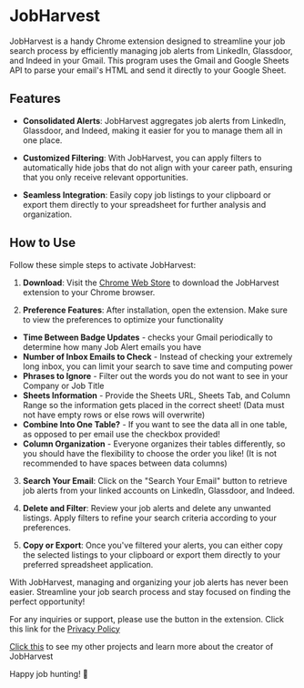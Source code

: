 # JobHarvest

JobHarvest is a handy Chrome extension designed to streamline your job search process by efficiently managing job alerts from LinkedIn, Glassdoor, and Indeed in your Gmail. This program uses the Gmail and Google Sheets API to parse your email's HTML and send it directly to your Google Sheet.

## Features

- **Consolidated Alerts**: JobHarvest aggregates job alerts from LinkedIn, Glassdoor, and Indeed, making it easier for you to manage them all in one place.
  
- **Customized Filtering**: With JobHarvest, you can apply filters to automatically hide jobs that do not align with your career path, ensuring that you only receive relevant opportunities.
  
- **Seamless Integration**: Easily copy job listings to your clipboard or export them directly to your spreadsheet for further analysis and organization.

## How to Use

Follow these simple steps to activate JobHarvest:

1. **Download**: Visit the [Chrome Web Store](https://chromewebstore.google.com/detail/jobharvest/hdakckfgkfmgphnldhhajbibmfhnfcig) to download the JobHarvest extension to your Chrome browser.
  
2. **Preference Features**: After installation, open the extension. Make sure to view the preferences to optimize your functionality
  - **Time Between Badge Updates** - checks your Gmail periodically to determine how many Job Alert emails you have
 - **Number of Inbox Emails to Check** - Instead of checking your extremely long inbox, you can limit your search to save time and computing power
 - **Phrases to Ignore** - Filter out the words you do not want to see in your Company or Job Title
- **Sheets Information** - Provide the Sheets URL, Sheets Tab, and Column Range so the information gets placed in the correct sheet! (Data must not have empty rows or else rows will overwrite)
- **Combine Into One Table?** - If you want to see the data all in one table, as opposed to per email use the checkbox provided!
- **Column Organization** - Everyone organizes their tables differently, so you should have the flexibility to choose the order you like! (It is not recommended to have spaces between data columns)
  
3. **Search Your Email**: Click on the "Search Your Email" button to retrieve job alerts from your linked accounts on LinkedIn, Glassdoor, and Indeed.
  
4. **Delete and Filter**: Review your job alerts and delete any unwanted listings. Apply filters to refine your search criteria according to your preferences.
  
5. **Copy or Export**: Once you've filtered your alerts, you can either copy the selected listings to your clipboard or export them directly to your preferred spreadsheet application.

With JobHarvest, managing and organizing your job alerts has never been easier. Streamline your job search process and stay focused on finding the perfect opportunity!

For any inquiries or support, please use the button in the extension. Click this link for the [Privacy Policy](https://www.jaredscottcohen.com/job-harvest)

[Click this](https://www.jaredscottcohen.com/) to see my other projects and learn more about the creator of JobHarvest

Happy job hunting! 🌟
